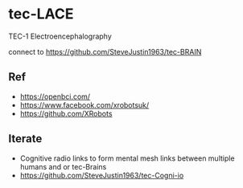 # tec-LACE
TEC-1 Electroencephalography

connect to https://github.com/SteveJustin1963/tec-BRAIN

## Ref
- https://openbci.com/
- https://www.facebook.com/xrobotsuk/
- https://github.com/XRobots


## Iterate
- Cognitive radio links to form mental mesh links between multiple humans and or tec-Brains
- https://github.com/SteveJustin1963/tec-Cogni-io
